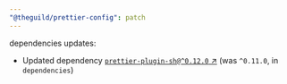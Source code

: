 ```yaml
---
"@theguild/prettier-config": patch
---
```


dependencies updates: 

- Updated dependency [`prettier-plugin-sh@^0.12.0` ↗︎](https://www.npmjs.com/package/prettier-plugin-sh/v/^0.12.0) (was `^0.11.0`, in `dependencies`)
